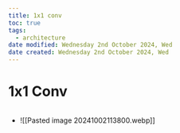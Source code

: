 ```yaml
---
title: 1x1 conv
toc: true
tags:
  - architecture
date modified: Wednesday 2nd October 2024, Wed
date created: Wednesday 2nd October 2024, Wed
---
```


# 1x1 Conv
```toc
```
- ![[Pasted image 20241002113800.webp]]